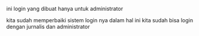 ini login yang dibuat hanya untuk administrator

kita sudah memperbaiki sistem login nya
dalam hal ini kita sudah bisa login dengan jurnalis dan administrator
